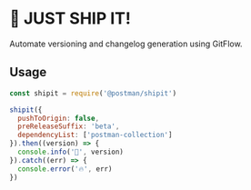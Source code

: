# 🚢 JUST SHIP IT!
Automate versioning and changelog generation using GitFlow.

## Usage
```js
const shipit = require('@postman/shipit')

shipit({
  pushToOrigin: false,
  preReleaseSuffix: 'beta',
  dependencyList: ['postman-collection']
}).then((version) => {
  console.info('🚀', version)
}).catch((err) => {
  console.error('🔥', err)
})
```
